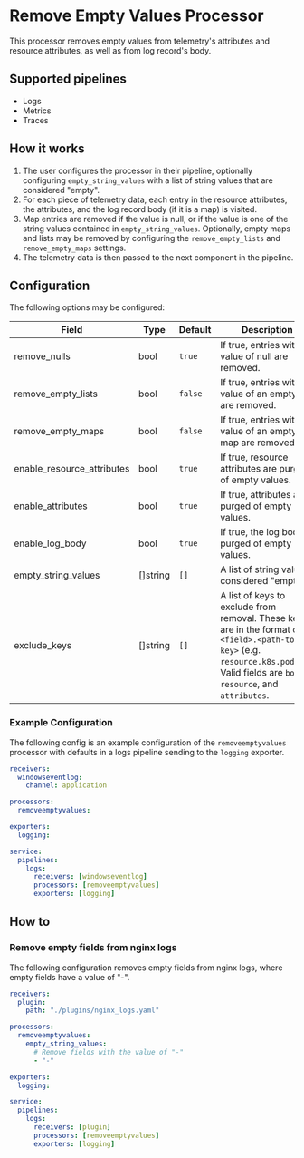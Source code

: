 # Remove Empty Values Processor

This processor removes empty values from telemetry's attributes and resource attributes, as well as from log record's body.

## Supported pipelines

- Logs
- Metrics
- Traces

## How it works

1. The user configures the processor in their pipeline, optionally configuring `empty_string_values` with a list of string values that are considered "empty".
2. For each piece of telemetry data, each entry in the resource attributes, the attributes, and the log record body (if it is a map) is visited.
3. Map entries are removed if the value is null, or if the value is one of the string values contained in `empty_string_values`. Optionally, empty maps and lists may be removed by configuring the `remove_empty_lists` and `remove_empty_maps` settings.
4. The telemetry data is then passed to the next component in the pipeline.

## Configuration

The following options may be configured:

| Field | Type | Default | Description |
| -- | -- | -- | -- |
| remove_nulls | bool | `true` | If true, entries with a value of null are removed. |
| remove_empty_lists | bool | `false` | If true, entries with a value of an empty list are removed. |
| remove_empty_maps | bool | `false` | If true, entries with a value of an empty map are removed. |
| enable_resource_attributes | bool | `true` | If true, resource attributes are purged of empty values. |
| enable_attributes | bool | `true` | If true, attributes are purged of empty values. |
| enable_log_body | bool | `true` | If true, the log body is purged of empty values. |
| empty_string_values | []string | `[]` | A list of string values considered "empty". |
| exclude_keys | []string | `[]` | A list of keys to exclude from removal. These keys are in the format of `<field>.<path-to-key>` (e.g. `resource.k8s.pod.id`). Valid fields are `body`, `resource`, and `attributes`. |

### Example Configuration

The following config is an example configuration of the `removeemptyvalues` processor with defaults in a logs pipeline sending to the `logging` exporter.

```yaml
receivers:
  windowseventlog:
    channel: application

processors:
  removeemptyvalues:

exporters:
  logging:

service:
  pipelines:
    logs:
      receivers: [windowseventlog]
      processors: [removeemptyvalues]
      exporters: [logging]
```

## How to
### Remove empty fields from nginx logs

The following configuration removes empty fields from nginx logs, where empty fields have a value of "-".

```yaml
receivers:
  plugin:
    path: "./plugins/nginx_logs.yaml"

processors:
  removeemptyvalues:
    empty_string_values:
      # Remove fields with the value of "-"
      - "-"

exporters:
  logging:

service:
  pipelines:
    logs:
      receivers: [plugin]
      processors: [removeemptyvalues]
      exporters: [logging]
```

